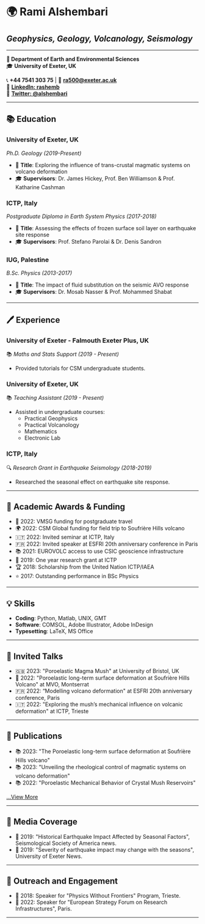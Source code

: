 # 🌍 **Rami Alshembari**
## _Geophysics, Geology, Volcanology, Seismology_

---

**📍 Department of Earth and Environmental Sciences**  
🎓 **University of Exeter, UK**  

📞 **+44 7541 303 75** | 📧 [**ra500@exeter.ac.uk**](mailto:ra500@exeter.ac.uk)  
🔗 [**LinkedIn: rashemb**](https://www.linkedin.com/in/rashemb)  
🔗 [**Twitter: @alshembari**](https://twitter.com/alshembari)

---

## 📚 **Education**

### **University of Exeter, UK**
_Ph.D. Geology (2019-Present)_  
- 📜 **Title**: Exploring the influence of trans-crustal magmatic systems on volcano deformation  
- 🎓 **Supervisors**: Dr. James Hickey, Prof. Ben Williamson & Prof. Katharine Cashman

### **ICTP, Italy**
_Postgraduate Diploma in Earth System Physics (2017-2018)_  
- 📜 **Title**: Assessing the effects of frozen surface soil layer on earthquake site response  
- 🎓 **Supervisors**: Prof. Stefano Parolai & Dr. Denis Sandron

### **IUG, Palestine**
_B.Sc. Physics (2013-2017)_  
- 📜 **Title**: The impact of fluid substitution on the seismic AVO response  
- 🎓 **Supervisors**: Dr. Mosab Nasser & Prof. Mohammed Shabat

---

## 🖊️ **Experience**

### **University of Exeter - Falmouth Exeter Plus, UK**
📚 _Maths and Stats Support (2019 - Present)_  
- Provided tutorials for CSM undergraduate students.

### **University of Exeter, UK**
📚 _Teaching Assistant (2019 - Present)_  
- Assisted in undergraduate courses:
  - Practical Geophysics
  - Practical Volcanology
  - Mathematics
  - Electronic Lab

### **ICTP, Italy**
🔍 _Research Grant in Earthquake Seismology (2018-2019)_  
- Researched the seasonal effect on earthquake site response.

---

## 🏅 **Academic Awards & Funding**
- 🌋 2022: VMSG funding for postgraduate travel
- 🌍 2022: CSM Global funding for field trip to Soufrière Hills volcano
- 🇮🇹 2022: Invited seminar at ICTP, Italy
- 🇫🇷 2022: Invited speaker at ESFRI 20th anniversary conference in Paris
- 📚 2021: EUROVOLC access to use CSIC geoscience infrastructure
- 📜 2019: One year research grant at ICTP
- 🏆 2018: Scholarship from the United Nation ICTP/IAEA
- ⭐ 2017: Outstanding performance in BSc Physics

---

## 💡 **Skills**
- **Coding**: Python, Matlab, UNIX, GMT
- **Software**: COMSOL, Adobe Illustrator, Adobe InDesign
- **Typesetting**: LaTeX, MS Office

---

## 🎤 **Invited Talks**
- 🇬🇧 2023: "Poroelastic Magma Mush" at University of Bristol, UK
- 🌋 2022: "Poroelastic long-term surface deformation at Soufrière Hills Volcano" at MVO, Montserrat
- 🇫🇷 2022: “Modelling volcano deformation" at ESFRI 20th anniversary conference, Paris
- 🇮🇹 2022: "Exploring the mush’s mechanical influence on volcanic deformation" at ICTP, Trieste

---

## 📖 **Publications**
- 📚 2023: "The Poroelastic long-term surface deformation at Soufrière Hills volcano"
- 📚 2023: "Unveiling the rheological control of magmatic systems on volcano deformation"
- 📚 2022: "Poroelastic Mechanical Behavior of Crystal Mush Reservoirs"

[...View More](#)

---

## 📰 **Media Coverage**
- 📢 2019: "Historical Earthquake Impact Affected by Seasonal Factors", Seismological Society of America news.
- 📢 2019: "Severity of earthquake impact may change with the seasons", University of Exeter News.

---

## 🌟 **Outreach and Engagement**
- 🎤 2018: Speaker for "Physics Without Frontiers" Program, Trieste.
- 🎤 2022: Speaker for "European Strategy Forum on Research Infrastructures", Paris.

---

